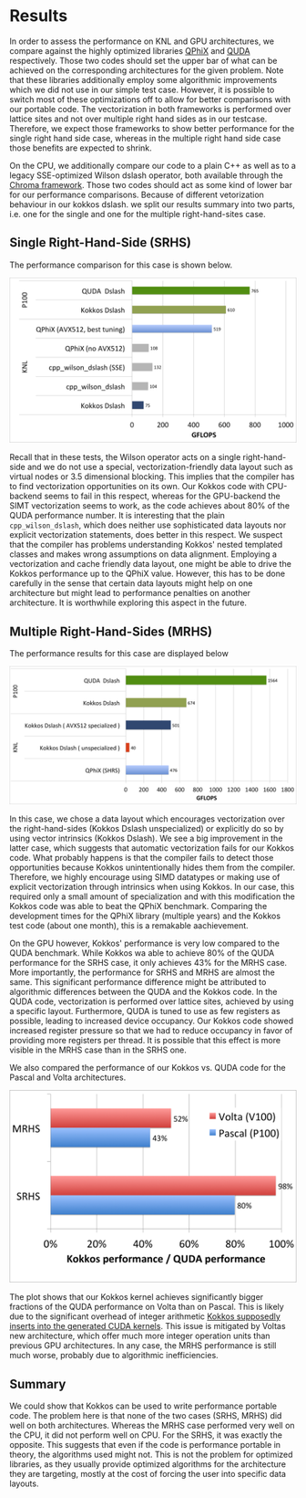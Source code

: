 # Results

In order to assess the performance on KNL and GPU architectures, we compare against the highly optimized libraries [QPhiX](https://github.com/JeffersonLab/qphix) and [QUDA](https://github.com/lattice/quda) respectively. Those two codes should set the upper bar of what can be achieved on the corresponding architectures for the given problem. Note that these libraries additionally employ some algorithmic improvements which we did not use in our simple test case. However, it is possible to switch most of these optimizations off to allow for better comparisons with our portable code. The vectorization in both frameworks is performed over lattice sites and not over multiple right hand sides as in our testcase. Therefore, we expect those frameworks to show better performance for the single right hand side case, whereas in the multiple right hand side case those benefits are expected to shrink.

On the CPU, we additionally compare our code to a plain C++ as well as to a legacy SSE-optimized Wilson dslash operator, both available through the [Chroma framework](https://jeffersonlab.github.io/chroma/). Those two codes should act as some kind of lower bar for our performance comparisons. Because of different vetorization behaviour in our kokkos dslash. we split our results summary into two parts, i.e. one for the single and one for the multiple right-hand-sites case.

## Single Right-Hand-Side (SRHS)

The performance comparison for this case is shown below.

![Kokkos Dslash SRHS](images/kokkos_srhs_results.png)

Recall that in these tests, the Wilson operator acts on a single right-hand-side and we do not use a special, vectorization-friendly data layout such as virtual nodes or 3.5 dimensional blocking. This implies that the compiler has to find vectorization opportunities on its own. Our Kokkos code with CPU-backend seems to fail in this respect, whereas for the GPU-backend the SIMT vectorization seems to work, as the code achieves about 80% of the QUDA performance number. It is interesting that the plain ```cpp_wilson_dslash```, which does neither use sophisticated data layouts nor explicit vectorization statements, does better in this respect. We suspect that the compiler has problems understanding Kokkos' nested templated classes and makes wrong assumptions on data alignment. Employing a vectorization and cache friendly data layout, one might be able to drive the Kokkos performance up to the QPhiX value. However, this has to be done carefully in the sense that certain data layouts might help on one architecture but might lead to performance penalties on another architecture. It is worthwhile exploring this aspect in the future.


## Multiple Right-Hand-Sides (MRHS)

The performance results for this case are displayed below

![Kokkos Dslash SRHS](images/kokkos_mrhs_results.png)

In this case, we chose a data layout which encourages vectorization over the right-hand-sides (Kokkos Dslash unspecialized) or explicitly do so by using vector intrinsics (Kokkos Dslash). We see a big improvement in the latter case, which suggests that automatic vectorization fails for our Kokkos code. What probably happens is that the compiler fails to detect those opportunities because Kokkos unintentionally hides them from the compiler. Therefore, we highly encourage using SIMD datatypes or making use of explicit vectorization through intrinsics when using Kokkos. In our case, this required only a small amount of specialization and with this modification the Kokkos code was able to beat the QPhiX benchmark. Comparing the development times for the QPhiX library (multiple years) and the Kokkos test code (about one month), this is a remakable aachievement. 

On the GPU however, Kokkos' performance is very low compared to the QUDA benchmark. While Kokkos wa able to achieve 80% of the QUDA performance for the SRHS case, it only achieves 43% for the MRHS case. More importantly, the performance for SRHS and MRHS are almost the same. This significant performance difference might be attributed to algorithmic differences between the QUDA and the Kokkos code. In the QUDA code, vectorization is performed over lattice sites, achieved by using a specific layout. Furthermore, QUDA is tuned to use as few registers as possible, leading to increased device occupancy. Our Kokkos code showed increased register pressure so that we had to reduce occupancy in favor of providing more registers per thread. It is possible that this effect is more visible in the MRHS case than in the SRHS one.

We also compared the performance of our Kokkos vs. QUDA code for the Pascal and Volta architectures.

![Kokkos Dslash Pascal vs. Volta](images/KokkosImprovement.png)

The plot shows that our Kokkos kernel achieves significantly bigger fractions of the QUDA performance on Volta than on Pascal. This is likely due to the significant overhead of integer arithmetic [Kokkos supposedly inserts into the generated CUDA kernels](./kokkos_implementation.md#index). This issue is mitigated by Voltas new architecture, which offer much more integer operation units than previous GPU architectures. In any case, the MRHS performance is still much worse, probably due to algorithmic inefficiencies.

## Summary
We could show that Kokkos can be used to write performance portable code. The problem here is that none of the two cases (SRHS, MRHS) did well on both architectures. Whereas the MRHS case performed very well on the CPU, it did not perform well on CPU. For the SRHS, it was exactly the opposite. This suggests that even if the code is performance portable in theory, the algorithms used might not. This is not the problem for optimized libraries, as they usually provide optimized algorithms for the architecture they are targeting, mostly at the cost of forcing the user into specific data layouts. 
